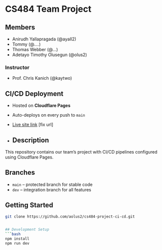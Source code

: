 # CS484 Team Project

## Members
- Anirudh Yallapragada (@ayall2)
- Tommy (@....)
- Thomas Webber (@...)
- Adetayo Timothy Olusegun (@olus2)

### Instructor
- Prof. Chris Kanich (@kaytwo)

## CI/CD Deployment
- Hosted on **Cloudflare Pages**
- Auto-deploys on every push to `main`
- [Live site link](https://*****.workers.dev) [fix url]

- ## Description
This repository contains our team’s project with CI/CD pipelines configured using Cloudflare Pages.

## Branches
- `main` – protected branch for stable code
- `dev` – integration branch for all features

## Getting Started
```bash
git clone https://github.com/aolus2/cs484-project-ci-cd.git


## Development Setup
```bash
npm install
npm run dev
